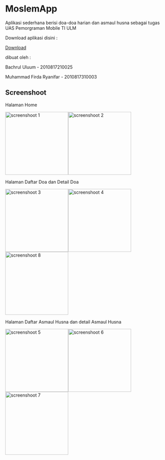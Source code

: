# MoslemApp

Aplikasi sederhana berisi doa-doa harian dan asmaul husna sebagai tugas UAS Pemorgraman Mobile TI ULM

Download aplikasi disini :

[Download](https://github.com/uluumbch/MoslemApp/releases/download/v1.0.0/MoslemApp.apk)

dibuat oleh : 

Bachrul Uluum - 2010817210025

Muhammad Firda Ryanifar - 2010817310003

## Screenshoot
Halaman Home

<img src="https://user-images.githubusercontent.com/49960993/172507239-471361bc-f4a9-4245-8b4c-e35087659c05.png" alt="screenshoot 1" style="width:200px;"/><img src="https://user-images.githubusercontent.com/49960993/172507368-9e0b5e50-c278-4afa-8395-fe5d8f1129e9.png" alt="screenshoot 2" style="width:200px;"/>

Halaman Daftar Doa dan Detail Doa

<img src="https://user-images.githubusercontent.com/49960993/172507508-8ed58a4d-7aec-401e-b330-d719cb47355b.png" alt="screenshoot 3" style="width:200px;"/><img src="https://user-images.githubusercontent.com/49960993/172507659-37e4f8e1-66a4-4a33-9988-7af7fe62f21c.png" alt="screenshoot 4" style="width:200px;"/><img src="https://user-images.githubusercontent.com/49960993/172507970-2bf62175-575d-4a65-b978-b34d48829e8a.png" alt="screenshoot 8" style="width:200px;"/>

Halaman Daftar Asmaul Husna dan detail Asmaul Husna

<img src="https://user-images.githubusercontent.com/49960993/172507750-1e4fce80-4302-473c-aec2-f276d5f1d82f.png" alt="screenshoot 5" style="width:200px;"/><img src="https://user-images.githubusercontent.com/49960993/172507817-f3dbe360-662d-4adf-8b96-0f29cccaed19.png" alt="screenshoot 6" style="width:200px;"/><img src="https://user-images.githubusercontent.com/49960993/172507881-591e2f91-36ef-4b43-8eb5-b8716386d451.png" alt="screenshoot 7" style="width:200px;"/>





